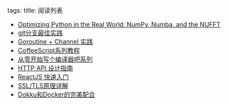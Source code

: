 tags: 
title: 阅读列表


+ [Optimizing Python in the Real World: NumPy, Numba, and the NUFFT](https://jakevdp.github.io/blog/2015/02/24/optimizing-python-with-numpy-and-numba/)
+ [git分支最佳实践](http://www.kuqin.com/shuoit/20141210/343783.html)
+ [Goroutine + Channel 实践](http://studygolang.com/articles/2423)
+ [CoffeeScript系列教程](http://segmentfault.com/blog/yuyang040160120)
+ [从零开始写个编译器吧系列](http://segmentfault.com/blog/moskize/1190000002478439)
+ [HTTP API 设计指南](http://segmentfault.com/bookmark/1230000002521721)
+ [ReactJS 快速入门](http://segmentfault.com/blog/iissnan/1190000002559219?utm_source=Weibo&utm_medium=shareLink&utm_campaign=socialShare)
+ [SSL/TLS原理详解](http://segmentfault.com/blog/seanlook/1190000002554673)
+ [Dokku和Docker的完美配合](http://segmentfault.com/blog/aomine_2450732/1190000002554114)